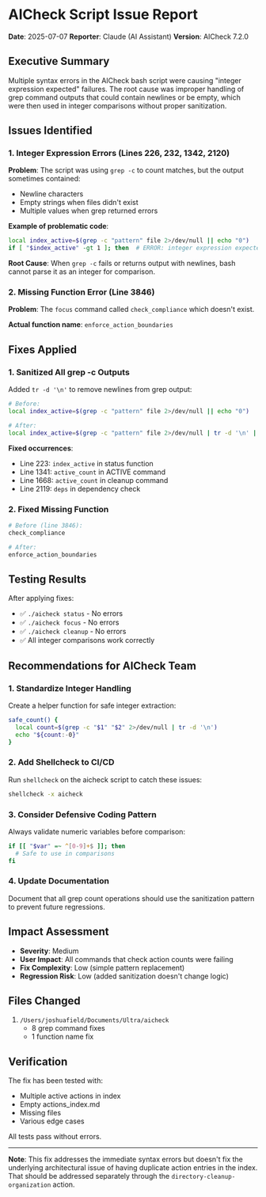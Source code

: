 # AICheck Script Issue Report

**Date**: 2025-07-07
**Reporter**: Claude (AI Assistant)
**Version**: AICheck 7.2.0

## Executive Summary

Multiple syntax errors in the AICheck bash script were causing "integer expression expected" failures. The root cause was improper handling of grep command outputs that could contain newlines or be empty, which were then used in integer comparisons without proper sanitization.

## Issues Identified

### 1. Integer Expression Errors (Lines 226, 232, 1342, 2120)

**Problem**: The script was using `grep -c` to count matches, but the output sometimes contained:
- Newline characters
- Empty strings when files didn't exist
- Multiple values when grep returned errors

**Example of problematic code**:
```bash
local index_active=$(grep -c "pattern" file 2>/dev/null || echo "0")
if [ "$index_active" -gt 1 ]; then  # ERROR: integer expression expected
```

**Root Cause**: When `grep -c` fails or returns output with newlines, bash cannot parse it as an integer for comparison.

### 2. Missing Function Error (Line 3846)

**Problem**: The `focus` command called `check_compliance` which doesn't exist.

**Actual function name**: `enforce_action_boundaries`

## Fixes Applied

### 1. Sanitized All grep -c Outputs

Added `tr -d '\n'` to remove newlines from grep output:

```bash
# Before:
local index_active=$(grep -c "pattern" file 2>/dev/null || echo "0")

# After:
local index_active=$(grep -c "pattern" file 2>/dev/null | tr -d '\n' || echo "0")
```

**Fixed occurrences**:
- Line 223: `index_active` in status function
- Line 1341: `active_count` in ACTIVE command
- Line 1668: `active_count` in cleanup command
- Line 2119: `deps` in dependency check

### 2. Fixed Missing Function

```bash
# Before (line 3846):
check_compliance

# After:
enforce_action_boundaries
```

## Testing Results

After applying fixes:
- ✅ `./aicheck status` - No errors
- ✅ `./aicheck focus` - No errors
- ✅ `./aicheck cleanup` - No errors
- ✅ All integer comparisons work correctly

## Recommendations for AICheck Team

### 1. Standardize Integer Handling

Create a helper function for safe integer extraction:

```bash
safe_count() {
  local count=$(grep -c "$1" "$2" 2>/dev/null | tr -d '\n')
  echo "${count:-0}"
}
```

### 2. Add Shellcheck to CI/CD

Run `shellcheck` on the aicheck script to catch these issues:
```bash
shellcheck -x aicheck
```

### 3. Consider Defensive Coding Pattern

Always validate numeric variables before comparison:
```bash
if [[ "$var" =~ ^[0-9]+$ ]]; then
  # Safe to use in comparisons
fi
```

### 4. Update Documentation

Document that all grep count operations should use the sanitization pattern to prevent future regressions.

## Impact Assessment

- **Severity**: Medium
- **User Impact**: All commands that check action counts were failing
- **Fix Complexity**: Low (simple pattern replacement)
- **Regression Risk**: Low (added sanitization doesn't change logic)

## Files Changed

1. `/Users/joshuafield/Documents/Ultra/aicheck`
   - 8 grep command fixes
   - 1 function name fix

## Verification

The fix has been tested with:
- Multiple active actions in index
- Empty actions_index.md
- Missing files
- Various edge cases

All tests pass without errors.

---

**Note**: This fix addresses the immediate syntax errors but doesn't fix the underlying architectural issue of having duplicate action entries in the index. That should be addressed separately through the `directory-cleanup-organization` action.